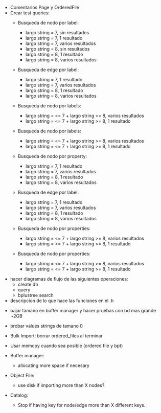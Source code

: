 - Comentarios Page y OrderedFile
- Crear test queries:
    - Busqueda de nodo por label:
        - largo string = 7, sin resultados
        - largo string = 7, 1 resultado
        - largo string = 7, varios resultados
        - largo string = 8, sin resultados
        - largo string = 8, 1 resultado
        - largo string = 8, varios resultados

    - Busqueda de edge por label:
        - largo string = 7, 1 resultado
        - largo string = 7, varios resultados
        - largo string = 8, 1 resultado
        - largo string = 8, varios resultados

    - Busqueda de nodo por labels:
        - largo string = <= 7 + largo string >= 8, varios resultados
        - largo string = <= 7 + largo string >= 8, 1 resultado

    - Busqueda de nodo por labels:
        - largo string = <= 7 + largo string >= 8, varios resultados
        - largo string = <= 7 + largo string >= 8, 1 resultado

    - Busqueda de nodo por property:
        - largo string = 7, 1 resultado
        - largo string = 7, varios resultados
        - largo string = 8, 1 resultado
        - largo string = 8, varios resultados

    - Busqueda de edge por label:
        - largo string = 7, 1 resultado
        - largo string = 7, varios resultados
        - largo string = 8, 1 resultado
        - largo string = 8, varios resultados

    - Busqueda de nodo por properties:
        - largo string = <= 7 + largo string >= 8, varios resultados
        - largo string = <= 7 + largo string >= 8, 1 resultado

    - Busqueda de nodo por properties:
        - largo string = <= 7 + largo string >= 8, varios resultados
        - largo string = <= 7 + largo string >= 8, 1 resultado

+ hacer diagramas de flujo de las siguientes operaciones:
    - create db
    - query
    - bplustree search
+ descripcion de lo que hace las funciones en el .h

- bajar tamano en buffer manager y hacer pruebas con bd mas grande ¬2GB
- probar values strings de tamano 0
- Bulk Import: borrar ordered_files al terminar
- Usar memcpy cuando sea posible (ordered file y bpt)

- Buffer manager:
    - allocating more space if necesary
- Object File:
    - use disk if importing more than X nodes?
- Catalog:
    - Stop if having key for node/edge more than X different keys.
